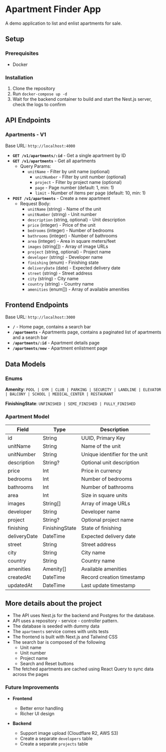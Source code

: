 # Apartment Finder App

A demo application to list and enlist apartments for sale.

## Setup

### Prerequisites

- Docker

### Installation

1. Clone the repository
2. Run `docker-compose up -d`
3. Wait for the backend container to build and start the Nest.js server, check the logs to confirm

## API Endpoints

### Apartments - V1

Base URL: `http://localhost:4000`

- **`GET /v1/apartments/:id`** - Get a single apartment by ID
- **`GET /v1/apartments`** - Get all apartments
  - Query Params:
    - `unitName` - Filter by unit name (optional)
      - `unitNumber` - Filter by unit number (optional)
      - `project` - Filter by project name (optional)
      - `page` - Page number (default: 1, min: 1)
      - `limit` - Number of items per page (default: 10, min: 1)
- **`POST /v1/apartments`** - Create a new apartment
  - Request Body:
    - `unitName` (string) - Name of the unit
    - `unitNumber` (string) - Unit number
    - `description` (string, optional) - Unit description
    - `price` (integer) - Price of the unit
    - `bedrooms` (integer) - Number of bedrooms
    - `bathrooms` (integer) - Number of bathrooms
    - `area` (integer) - Area in square meters/feet
    - `images` (string[]) - Array of image URLs
    - `project` (string, optional) - Project name
    - `developer` (string) - Developer name
    - `finishing` (enum) - Finishing state
    - `deliveryDate` (date) - Expected delivery date
    - `street` (string) - Street address
    - `city` (string) - City name
    - `country` (string) - Country name
    - `amenities` (enum[]) - Array of available amenities

## Frontend Endpoints

Base URL: `http://localhost:3000`

- **`/`** - Home page, contains a search bar
- **`/apartments`** - Apartments page, contains a paginated list of apartments and a search bar
- **`/apartments/:id`** - Apartment details page
- **`/apartments/new`** - Apartment enlistment page

## Data Models

### Enums

**Amenity**: `POOL | GYM | CLUB | PARKING | SECURITY | LANDLINE | ELEVATOR | BALCONY | SCHOOL | MEDICAL_CENTER | RESTAURANT`

**FinishingState**: `UNFINISHED | SEMI_FINISHED | FULLY_FINISHED`

### Apartment Model

| Field         | Type           | Description                    |
|---------------|----------------|--------------------------------|
| id            | String         | UUID, Primary Key              |
| unitName      | String         | Name of the unit               |
| unitNumber    | String         | Unique identifier for the unit |
| description   | String?        | Optional unit description      |
| price         | Int            | Price in currency              |
| bedrooms      | Int            | Number of bedrooms             |
| bathrooms     | Int            | Number of bathrooms            |
| area          | Int            | Size in square units           |
| images        | String[]       | Array of image URLs            |
| developer     | String         | Developer name                 |
| project       | String?        | Optional project name          |
| finishing     | FinishingState | State of finishing             |
| deliveryDate  | DateTime       | Expected delivery date         |
| street        | String         | Street address                 |
| city          | String         | City name                      |
| country       | String         | Country name                   |
| amenities     | Amenity[]      | Available amenities            |
| createdAt     | DateTime       | Record creation timestamp      |
| updatedAt     | DateTime       | Last update timestamp          |

## More details about the project

- The API uses Nest.js for the backend and Postgres for the database.
- API uses a repository - service - controller pattern.
- The database is seeded with dummy data
- The `apartments` service comes with units tests
- The frontend is built with Next.js and Tailwind CSS
- The search bar is composed of the following
  - Unit name
  - Unit number
  - Project name
  - Search and Reset buttons
- The fetched apartments are cached using React Query to sync data across the pages

### Future Improvements

- **Frontend**
  - Better error handling
  - Richer UI design

- **Backend**
  - Support image upload (Cloudflare R2, AWS S3)
  - Create a separate `developers` table
  - Create a separate `projects` table
  